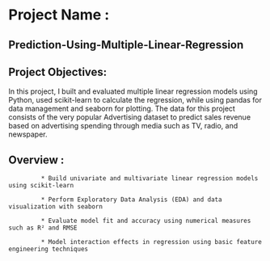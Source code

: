 # Project Name : <h2>Prediction-Using-Multiple-Linear-Regression</h2>

## Project Objectives:
In this project, I built and evaluated multiple linear regression models using Python, used scikit-learn to calculate the regression, while using pandas for data management and seaborn for plotting. The data for this project consists of the very popular Advertising dataset to predict sales revenue based on advertising spending through media such as TV, radio, and newspaper.

## Overview :
             * Build univariate and multivariate linear regression models using scikit-learn
             
             * Perform Exploratory Data Analysis (EDA) and data visualization with seaborn
             
             * Evaluate model fit and accuracy using numerical measures such as R² and RMSE
             
             * Model interaction effects in regression using basic feature engineering techniques
